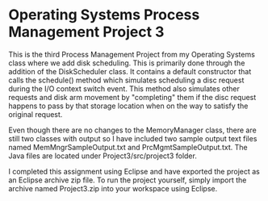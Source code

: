# Operating Systems Process Management Project 3
This is the third Process Management Project from my Operating Systems class where we add disk scheduling. This is primarily done through the addition of the DiskScheduler class. It contains a default constructor that calls the schedule() method which simulates scheduling a disc request during the I/O context switch event. This method also simulates other requests and disk arm movement by "completing" them if the disc request happens to pass by that storage location when on the way to satisfy the original request.

Even though there are no changes to the MemoryManager class, there are still two classes with output so I have included two sample output text files named MemMngrSampleOutput.txt and PrcMgmtSampleOutput.txt. The Java files are located under Project3/src/project3 folder.

I completed this assignment using Eclipse and have exported the project as an Eclipse archive zip file. To run the project yourself, simply import the archive named Project3.zip into your workspace using Eclipse.
